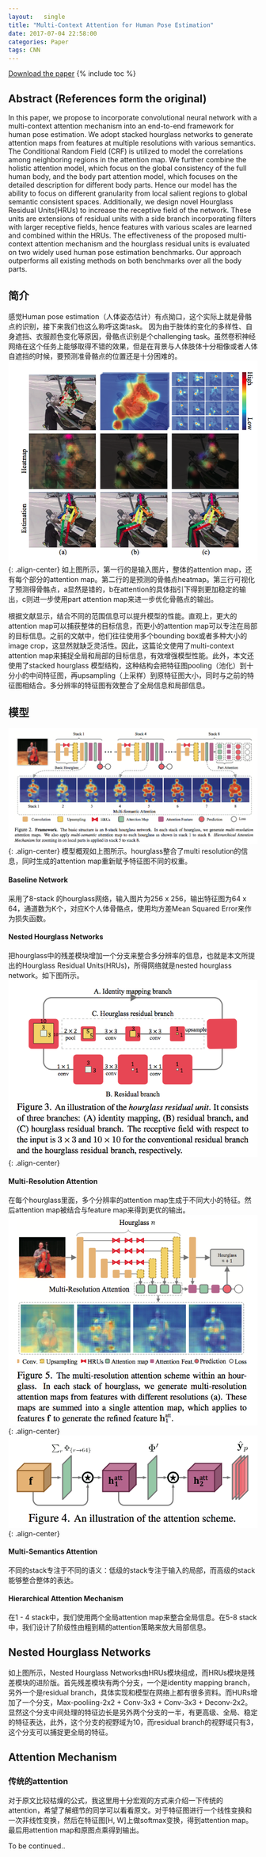```yaml
---
layout:   single
title: "Multi-Context Attention for Human Pose Estimation"
date: 2017-07-04 22:58:00
categories: Paper
tags: CNN
---
```


[Download the paper](http://ydwen.github.io/papers/WenECCV16.pdf)
{% include toc %}

## Abstract (References form the original)
In this paper, we propose to incorporate convolutional neural network with a multi-context attention mechanism into an end-to-end framework for human pose estimation. We adopt stacked hourglass networks to generate attention maps from features at multiple resolutions with various semantics. The Conditional Random Field (CRF) is utilized to model the correlations among neighboring regions in the attention map. We further combine the holistic attention model, which focus on the global consistency of the full human body, and the body part attention model, which focuses on the detailed description for different body parts. Hence our model has the ability to focus on different granularity from local salient regions to global semantic consistent spaces. Additionally, we design novel Hourglass Residual Units(HRUs) to increase the receptive field of the network. These units are extensions of residual units with a side branch incorporating filters with larger receptive fields, hence features with various scales are learned and combined within the HRUs. The effectiveness of the proposed multi-context attention mechanism and the hourglass residual units is evaluated on two widely used human pose estimation benchmarks. Our approach outperforms all existing methods on both benchmarks over all the body parts.

## 简介
感觉Human pose estimation（人体姿态估计）有点拗口，这个实际上就是骨骼点的识别，接下来我们也这么称呼这类task。
因为由于肢体的变化的多样性、自身遮挡、衣服颜色变化等原因，骨骼点识别是个challenging task。虽然卷积神经网络在这个任务上能够取得不错的效果，但是在背景与人体肢体十分相像或者人体自遮挡的时候，要预测准骨骼点的位置还是十分困难的。
![](https://raw.githubusercontent.com/JakeRenn/jakerenn.github.io/master/images/post-MultiContextAttention/post-MultiContextAttention1.png){: .align-center}
如上图所示，第一行的是输入图片，整体的attention map，还有每个部分的attention map。第二行的是预测的骨骼点heatmap。第三行可视化了预测得骨骼点，a显然是错的，b在attention的具体指引下得到更加稳定的输出，c则进一步使用part attention map来进一步优化骨骼点的输出。

根据文献显示，结合不同的范围信息可以提升模型的性能。直观上，更大的attention map可以捕获整体的目标信息，而更小的attention map可以专注在局部的目标信息。之前的文献中，他们往往使用多个bounding box或者多种大小的image crop，这显然就缺乏灵活性。因此，这篇论文使用了multi-context attention map来捕捉全局和局部的目标信息，有效增强模型性能。此外，本文还使用了stacked hourglass 模型结构，这种结构会把特征图pooling（池化）到十分小的中间特征图，再upsampling（上采样）到原特征图大小，同时与之前的特征图相结合。多分辨率的特征图有效整合了全局信息和局部信息。

## 模型
![](https://raw.githubusercontent.com/JakeRenn/jakerenn.github.io/master/images/post-MultiContextAttention/post-MultiContextAttention2.png){: .align-center}
模型概观如上图所示。hourglass整合了multi resolution的信息，同时生成的attention map重新赋予特征图不同的权重。

#### Baseline Network
采用了8-stack 的hourglass网络，输入图片为256 x 256，输出特征图为64 x 64，通道数为K个，对应K个人体骨骼点，使用均方差Mean Squared Error来作为损失函数。

#### Nested Hourglass Networks
把hourglass中的残差模块增加一个分支来整合多分辨率的信息，也就是本文所提出的Hourglass Residual Units(HRUs)，所得网络就是nested hourglass network。如下图所示。
![](https://raw.githubusercontent.com/JakeRenn/jakerenn.github.io/master/images/post-MultiContextAttention/post-MultiContextAttention3.png){: .align-center}

#### Multi-Resolution Attention
在每个hourglass里面，多个分辨率的attention map生成于不同大小的特征。然后attention map被结合与feature map来得到更优的输出。
![](https://raw.githubusercontent.com/JakeRenn/jakerenn.github.io/master/images/post-MultiContextAttention/post-MultiContextAttention4.png){: .align-center}
![](https://raw.githubusercontent.com/JakeRenn/jakerenn.github.io/master/images/post-MultiContextAttention/post-MultiContextAttention5.png){: .align-center}

#### Multi-Semantics Attention
不同的stack专注于不同的语义：低级的stack专注于输入的局部，而高级的stack能够整合整体的表达。

#### Hierarchical Attention Mechanism
在1 - 4 stack中，我们使用两个全局attention map来整合全局信息。在5-8 stack中，我们设计了阶级性由粗到精的attention策略来放大局部信息。

## Nested Hourglass Networks
如上图所示，Nested Hourglass Networks由HRUs模块组成，而HRUs模块是残差模块的进阶版。首先残差模块有两个分支，一个是identity mapping branch，另外一个是residual branch，具体实现和模型在网络上都有很多资料。而HURs增加了一个分支，Max-pooliing-2x2 + Conv-3x3 + Conv-3x3 + Deconv-2x2。显然这个分支中间处理的特征边长是另外两个分支的一半，有更高级、全局、稳定的特征表达，此外，这个分支的视野域为10，而residual branch的视野域只有3，这个分支可以捕捉更全局的特征。

## Attention Mechanism
### 传统的attention
对于原文比较枯燥的公式，我这里用十分宏观的方式来介绍一下传统的attention，希望了解细节的同学可以看看原文。对于特征图进行一个线性变换和一次非线性变换，然后在特征图[H, W]上做softmax变换，得到attention map。最后用attention map和原图点乘得到输出。

To be continued..